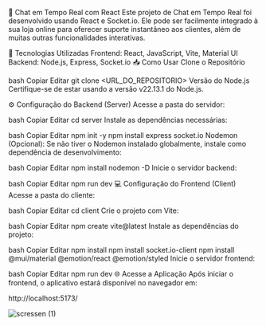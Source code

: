 💬 Chat em Tempo Real com React
Este projeto de Chat em Tempo Real foi desenvolvido usando React e Socket.io. Ele pode ser facilmente integrado à sua loja online para oferecer suporte instantâneo aos clientes, além de muitas outras funcionalidades interativas.

🚀 Tecnologias Utilizadas
Frontend: React, JavaScript, Vite, Material UI
Backend: Node.js, Express, Socket.io
📥 Como Usar
Clone o Repositório

bash
Copiar
Editar
git clone <URL_DO_REPOSITORIO>
Versão do Node.js
Certifique-se de estar usando a versão v22.13.1 do Node.js.

⚙️ Configuração do Backend (Server)
Acesse a pasta do servidor:

bash
Copiar
Editar
cd server
Instale as dependências necessárias:

bash
Copiar
Editar
npm init -y
npm install express socket.io
Nodemon (Opcional):
Se não tiver o Nodemon instalado globalmente, instale como dependência de desenvolvimento:

bash
Copiar
Editar
npm install nodemon -D
Inicie o servidor backend:

bash
Copiar
Editar
npm run dev
💻 Configuração do Frontend (Client)
Acesse a pasta do cliente:

bash
Copiar
Editar
cd client
Crie o projeto com Vite:

bash
Copiar
Editar
npm create vite@latest
Instale as dependências do projeto:

bash
Copiar
Editar
npm install
npm install socket.io-client
npm install @mui/material @emotion/react @emotion/styled
Inicie o servidor frontend:

bash
Copiar
Editar
npm run dev
🌐 Acesse a Aplicação
Após iniciar o frontend, o aplicativo estará disponível no navegador em:

http://localhost:5173/

![scressen (1)](https://github.com/user-attachments/assets/981ad12c-594b-4e7f-b178-04794c661657)


